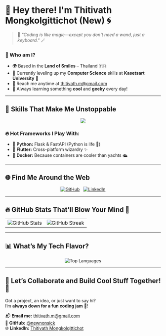 # 👋 Hey there! I'm Thitivath Mongkolgittichot (New) 🌀

> 🌟 _"Coding is like magic—except you don't need a wand, just a keyboard."_ 🪄

### 🎯 Who am I?

- 🌍 Based in the **Land of Smiles** – Thailand 🇹🇭  
- 🧠 Currently leveling up my **Computer Science** skills at **Kasetsart University** 🏫  
- 💌 Reach me anytime at [thitivath.m@gmail.com](mailto:thitivath.m@gmail.com)  
- 🥳 Always learning something **cool** and **geeky** every day!  

---

## 🌟 Skills That Make Me Unstoppable

<p align="center">
  <img src="https://skillicons.dev/icons?i=python,golang,dart,java,cpp,c,flask,fastapi,flutter,mongodb,firebase,postgres,mysql,supabase,docker,aws,vscode,figma,&theme=light" />
</p>

### 🔥 Hot Frameworks I Play With:
- 🐍 **Python:** Flask & FastAPI (Python is life 🐍)  
- 📱 **Flutter:** Cross-platform wizardry ✨  
- 🐳 **Docker:** Because containers are cooler than yachts 🛳️  

---

## 🌐 **Find Me Around the Web**
<p align="center">
  <a href="https://github.com/newnonsick" target="_blank"><img src="https://skillicons.dev/icons?i=github" alt="GitHub" /></a>&nbsp;&nbsp;
  <a href="https://www.linkedin.com/in/thitivath-mongkolgittichot-ab080632b" target="_blank"><img src="https://skillicons.dev/icons?i=linkedin" alt="LinkedIn" /></a>
</p>

---

## 🔥 GitHub Stats That’ll Blow Your Mind 🤯

<table>
<tr>
<td>
  <img src="https://github-readme-stats.vercel.app/api?username=newnonsick&show_icons=true&hide=&count_private=true&title_color=0891b2&text_color=ffffff&icon_color=0891b2&bg_color=1c1917&hide_border=true" alt="GitHub Stats" />
</td>
<td>
  <img src="https://github-readme-streak-stats.herokuapp.com/?user=newnonsick&stroke=ffffff&background=1c1917&ring=0891b2&fire=0891b2&currStreakNum=ffffff&currStreakLabel=0891b2&sideNums=ffffff&sideLabels=ffffff&dates=ffffff&hide_border=true" alt="GitHub Streak" />
</td>
</tr>
</table>

---

## 📊 What’s My Tech Flavor?
<p align="center">
  <img src="https://github-readme-stats.vercel.app/api/top-langs?username=newnonsick&langs_count=10&show_icons=true&theme=dark&locale=en&layout=compact" alt="Top Languages" />
</p>

---

## 🎉 Let’s Collaborate and Build Cool Stuff Together! 💬  
Got a project, an idea, or just want to say hi?  
I’m **always down for a fun coding jam** 🎸!  

📬 **Email me:** [thitivath.m@gmail.com](mailto:thitivath.m@gmail.com)  
🌟 **GitHub:** [@newnonsick](https://github.com/newnonsick)  
🌐 **LinkedIn:** [Thitivath Mongkolgittichot](https://www.linkedin.com/in/thitivath-mongkolgittichot-ab080632b)

